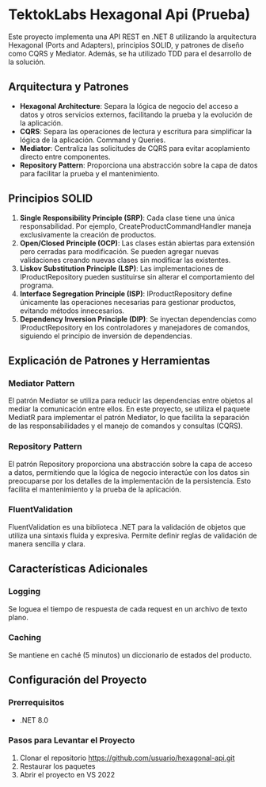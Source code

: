 # TektokLabs Hexagonal Api (Prueba)

Este proyecto implementa una API REST en .NET 8 utilizando la arquitectura Hexagonal (Ports and Adapters), principios SOLID, y patrones de diseño como CQRS y Mediator. 
Además, se ha utilizado TDD para el desarrollo de la solución.

## Arquitectura y Patrones

- **Hexagonal Architecture**: Separa la lógica de negocio del acceso a datos y otros servicios externos, facilitando la prueba y la evolución de la aplicación.
- **CQRS**: Separa las operaciones de lectura y escritura para simplificar la lógica de la aplicación. Command y Queries.
- **Mediator**: Centraliza las solicitudes de CQRS para evitar acoplamiento directo entre componentes.
- **Repository Pattern**: Proporciona una abstracción sobre la capa de datos para facilitar la prueba y el mantenimiento.

## Principios SOLID

1. **Single Responsibility Principle (SRP)**: Cada clase tiene una única responsabilidad. Por ejemplo, CreateProductCommandHandler maneja exclusivamente la creación de productos.
2. **Open/Closed Principle (OCP)**: Las clases están abiertas para extensión pero cerradas para modificación. Se pueden agregar nuevas validaciones creando nuevas clases sin modificar las existentes.
3. **Liskov Substitution Principle (LSP)**: Las implementaciones de IProductRepository pueden sustituirse sin alterar el comportamiento del programa.
4. **Interface Segregation Principle (ISP)**: IProductRepository define únicamente las operaciones necesarias para gestionar productos, evitando métodos innecesarios.
5. **Dependency Inversion Principle (DIP)**: Se inyectan dependencias como IProductRepository en los controladores y manejadores de comandos, siguiendo el principio de inversión de dependencias.

## Explicación de Patrones y Herramientas
### Mediator Pattern

El patrón Mediator se utiliza para reducir las dependencias entre objetos al mediar la comunicación entre ellos. En este proyecto, se utiliza el paquete MediatR para implementar el patrón Mediator, lo que facilita la separación de las responsabilidades y el manejo de comandos y consultas (CQRS).

### Repository Pattern
El patrón Repository proporciona una abstracción sobre la capa de acceso a datos, permitiendo que la lógica de negocio interactúe con los datos sin preocuparse por los detalles de la implementación de la persistencia. Esto facilita el mantenimiento y la prueba de la aplicación.

### FluentValidation
FluentValidation es una biblioteca .NET para la validación de objetos que utiliza una sintaxis fluida y expresiva. Permite definir reglas de validación de manera sencilla y clara.

## Características Adicionales
### Logging
Se loguea el tiempo de respuesta de cada request en un archivo de texto plano.

### Caching
Se mantiene en caché (5 minutos) un diccionario de estados del producto.

## Configuración del Proyecto
### Prerrequisitos
- .NET 8.0

### Pasos para Levantar el Proyecto
1. Clonar el repositorio https://github.com/usuario/hexagonal-api.git
2. Restaurar los paquetes
3. Abrir el proyecto en VS 2022
